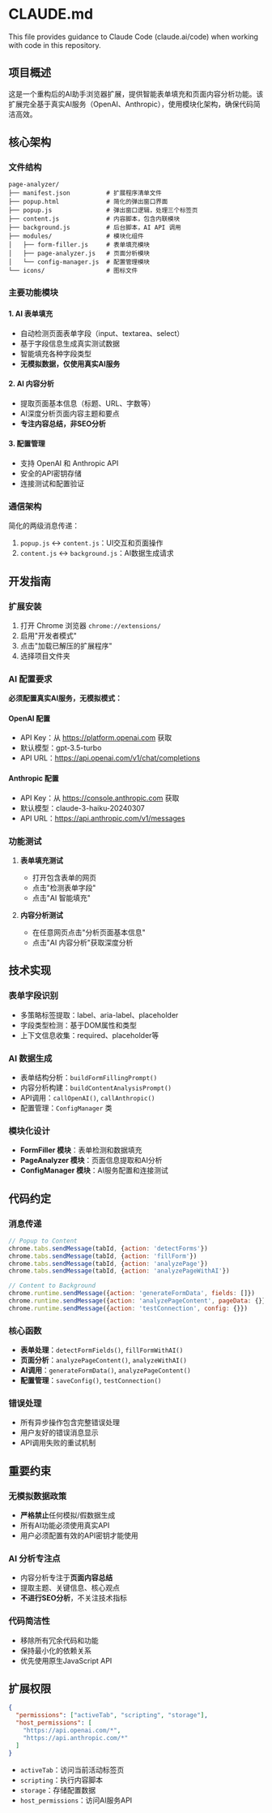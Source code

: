 # CLAUDE.md

This file provides guidance to Claude Code (claude.ai/code) when working with code in this repository.

## 项目概述

这是一个重构后的AI助手浏览器扩展，提供智能表单填充和页面内容分析功能。该扩展完全基于真实AI服务（OpenAI、Anthropic），使用模块化架构，确保代码简洁高效。

## 核心架构

### 文件结构
```
page-analyzer/
├── manifest.json          # 扩展程序清单文件
├── popup.html             # 简化的弹出窗口界面
├── popup.js               # 弹出窗口逻辑，处理三个标签页
├── content.js             # 内容脚本，包含内联模块
├── background.js          # 后台脚本，AI API 调用
├── modules/               # 模块化组件
│   ├── form-filler.js     # 表单填充模块
│   ├── page-analyzer.js   # 页面分析模块
│   └── config-manager.js  # 配置管理模块
└── icons/                 # 图标文件
```

### 主要功能模块

#### 1. AI 表单填充
- 自动检测页面表单字段（input、textarea、select）
- 基于字段信息生成真实测试数据
- 智能填充各种字段类型
- **无模拟数据，仅使用真实AI服务**

#### 2. AI 内容分析
- 提取页面基本信息（标题、URL、字数等）
- AI深度分析页面内容主题和要点
- **专注内容总结，非SEO分析**

#### 3. 配置管理
- 支持 OpenAI 和 Anthropic API
- 安全的API密钥存储
- 连接测试和配置验证

### 通信架构
简化的两级消息传递：
1. `popup.js` ↔ `content.js`：UI交互和页面操作
2. `content.js` ↔ `background.js`：AI数据生成请求

## 开发指南

### 扩展安装
1. 打开 Chrome 浏览器 `chrome://extensions/`
2. 启用"开发者模式"
3. 点击"加载已解压的扩展程序"
4. 选择项目文件夹

### AI 配置要求
**必须配置真实AI服务，无模拟模式：**

#### OpenAI 配置
- API Key：从 https://platform.openai.com 获取
- 默认模型：gpt-3.5-turbo
- API URL：https://api.openai.com/v1/chat/completions

#### Anthropic 配置
- API Key：从 https://console.anthropic.com 获取
- 默认模型：claude-3-haiku-20240307
- API URL：https://api.anthropic.com/v1/messages

### 功能测试
1. **表单填充测试**
   - 打开包含表单的网页
   - 点击"检测表单字段"
   - 点击"AI 智能填充"

2. **内容分析测试**
   - 在任意网页点击"分析页面基本信息"
   - 点击"AI 内容分析"获取深度分析

## 技术实现

### 表单字段识别
- 多策略标签提取：label、aria-label、placeholder
- 字段类型检测：基于DOM属性和类型
- 上下文信息收集：required、placeholder等

### AI 数据生成
- 表单结构分析：`buildFormFillingPrompt()`
- 内容分析构建：`buildContentAnalysisPrompt()`
- API调用：`callOpenAI()`, `callAnthropic()`
- 配置管理：`ConfigManager` 类

### 模块化设计
- **FormFiller 模块**：表单检测和数据填充
- **PageAnalyzer 模块**：页面信息提取和AI分析
- **ConfigManager 模块**：AI服务配置和连接测试

## 代码约定

### 消息传递
```javascript
// Popup to Content
chrome.tabs.sendMessage(tabId, {action: 'detectForms'})
chrome.tabs.sendMessage(tabId, {action: 'fillForm'})
chrome.tabs.sendMessage(tabId, {action: 'analyzePage'})
chrome.tabs.sendMessage(tabId, {action: 'analyzePageWithAI'})

// Content to Background
chrome.runtime.sendMessage({action: 'generateFormData', fields: []})
chrome.runtime.sendMessage({action: 'analyzePageContent', pageData: {}})
chrome.runtime.sendMessage({action: 'testConnection', config: {}})
```

### 核心函数
- **表单处理**：`detectFormFields()`, `fillFormWithAI()`
- **页面分析**：`analyzePageContent()`, `analyzeWithAI()`
- **AI调用**：`generateFormData()`, `analyzePageContent()`
- **配置管理**：`saveConfig()`, `testConnection()`

### 错误处理
- 所有异步操作包含完整错误处理
- 用户友好的错误消息显示
- API调用失败的重试机制

## 重要约束

### 无模拟数据政策
- **严格禁止**任何模拟/假数据生成
- 所有AI功能必须使用真实API
- 用户必须配置有效的API密钥才能使用

### AI 分析专注点
- 内容分析专注于**页面内容总结**
- 提取主题、关键信息、核心观点
- **不进行SEO分析**，不关注技术指标

### 代码简洁性
- 移除所有冗余代码和功能
- 保持最小化的依赖关系
- 优先使用原生JavaScript API

## 扩展权限

```json
{
  "permissions": ["activeTab", "scripting", "storage"],
  "host_permissions": [
    "https://api.openai.com/*",
    "https://api.anthropic.com/*"
  ]
}
```

- `activeTab`：访问当前活动标签页
- `scripting`：执行内容脚本
- `storage`：存储配置数据
- `host_permissions`：访问AI服务API